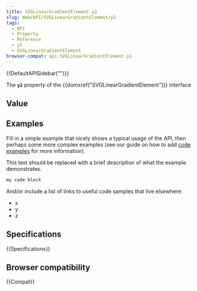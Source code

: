 ```yaml
---
title: SVGLinearGradientElement.y2
slug: Web/API/SVGLinearGradientElement/y2
tags:
  - API
  - Property
  - Reference
  - y2
  - SVGLinearGradientElement
browser-compat: api.SVGLinearGradientElement.y2
---
```

{{DefaultAPISidebar("")}}

The **`y2`** property of the {{domxref("SVGLinearGradientElement")}} interface 

## Value



## Examples

Fill in a simple example that nicely shows a typical usage of the API, then perhaps some more complex examples (see our guide on how to add [code examples](/en-US/docs/MDN/Contribute/Structures/Code_examples) for more information).

This text should be replaced with a brief description of what the example demonstrates.

```js
my code block
```

And/or include a list of links to useful code samples that live elsewhere:

*   x
*   y
*   z

## Specifications

{{Specifications}}

## Browser compatibility

{{Compat}}


